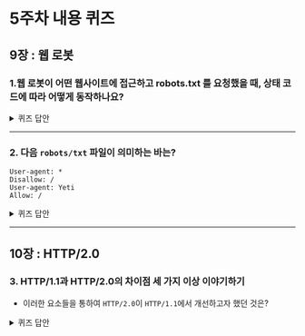 # 5주차 내용 퀴즈

## 9장 : 웹 로봇

### 1.웹 로봇이 어떤 웹사이트에 접근하고 robots.txt 를 요청했을 때, 상태 코드에 따라 어떻게 동작하나요?

<details>
<summary>퀴즈 답안</summary>
<div markdown="1">

- `2xx` : 로봇은 반드시 그 응답의 콘텐츠를 파싱하여 차단 규칙을 얻고, 그 사이트에서 무언가를 가져오려 할 때 그 규칙을 따른다.
- `404` (리소스가 존재하지 않음) : 활성화된 차단 규칙이 존재하지 않는다고 가정하고 제약 없이 사이트에 접근한다.
- `401`, `403` (접근 제한) : 로봇은 그 사이트로의 접근이 완전히 제한되어 있다고 가정
- `503` (일시적으로 실패) : 그 사이트의 리소스를 검색하는 것을 뒤로 미룬다.
- `3xx `(리다이렉션을 의미하는 경우) : 리소스가 발견될 때 까지 리다이렉트를 따라간다.

</div>
</details>

---

### 2. 다음 `robots/txt` 파일이 의미하는 바는?

```
User-agent: *
Disallow: /
User-agent: Yeti
Allow: /
```

<details>
<summary>퀴즈 답안</summary>
<div markdown="1">

다른 검색엔진의 로봇에 대하여 수집을 허용하지 않고 네이버 검색로봇(Yeti)만 수집 허용으로 설정합니다

</div>
</details>

---

## 10장 : HTTP/2.0

### 3. HTTP/1.1과 HTTP/2.0의 차이점 세 가지 이상 이야기하기

- 이러한 요소들을 통하여 `HTTP/2.0`이 `HTTP/1.1`에서 개선하고자 했던 것은?

<details>
<summary>퀴즈 답안</summary>
<div markdown="1">

프레임, 스트림, 헤더 압축, 서버 푸시

</div>
</details>
